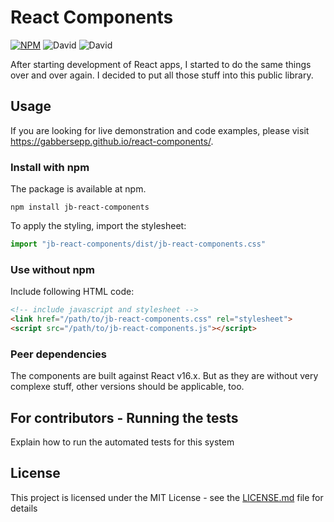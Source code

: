 # React Components

[![NPM](https://img.shields.io/npm/v/jb-react-components.svg)](https://www.npmjs.com/package/jb-react-components)
![David](https://david-dm.org/gabbersepp/react-components.svg) ![David](https://david-dm.org/gabbersepp/react-components/dev-status.svg)

After starting development of React apps, I started to do the same things over and over again. I decided to put all those stuff into this public library.  

## Usage
If you are looking for live demonstration and code examples, please visit https://gabbersepp.github.io/react-components/.

### Install with npm

The package is available at npm. 

```
npm install jb-react-components
```

To apply the styling, import the stylesheet:

```js
import "jb-react-components/dist/jb-react-components.css"
```

### Use without npm

Include following HTML code:

```html
<!-- include javascript and stylesheet -->
<link href="/path/to/jb-react-components.css" rel="stylesheet">
<script src="/path/to/jb-react-components.js"></script>
```

### Peer dependencies

The components are built against React v16.x. But as they are without very complexe stuff, other versions should be applicable, too.


## For contributors - Running the tests

Explain how to run the automated tests for this system

## License

This project is licensed under the MIT License - see the [LICENSE.md](LICENSE.md) file for details
